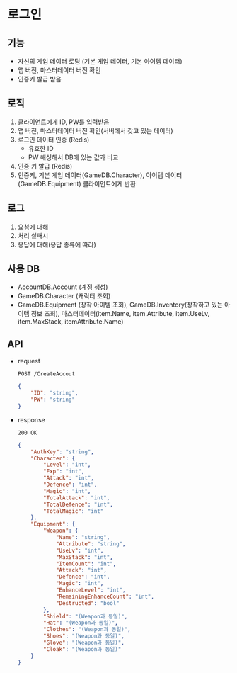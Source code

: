 # 로그인

## 기능
* 자신의 게임 데이터 로딩 (기본 게임 데이터, 기본 아이템 데이터)
* 앱 버전, 마스터데이터 버전 확인
* 인증키 발급 받음

## 로직
1. 클라이언트에게 ID, PW를 입력받음
2. 앱 버전, 마스터데이터 버전 확인(서버에서 갖고 있는 데이터)
3. 로그인 데이터 인증 (Redis)
    * 유효한 ID
    * PW 해싱해서 DB에 있는 값과 비교
4. 인증 키 발급 (Redis)
5. 인증키, 기본 게임 데이터(GameDB.Character), 아이템 데이터(GameDB.Equipment) 클라이언트에게 반환


## 로그
1. 요청에 대해
2. 처리 실패시
2. 응답에 대해(응답 종류에 따라)

## 사용 DB
* AccountDB.Account (계정 생성)
* GameDB.Character (캐릭터 조회)
* GameDB.Equipment (장착 아이템 조회), GameDB.Inventory(장착하고 있는 아이템 정보 조회), 마스터데이터(item.Name, item.Attribute, item.UseLv, item.MaxStack, itemAttribute.Name)

## API
* request
    
    `POST /CreateAccout`
    ``` JSON
    {
        "ID": "string",
        "PW": "string"
    }
    ```
* response

    `200 OK`
    ``` JSON
    {
        "AuthKey": "string",
        "Character": {
            "Level": "int",
            "Exp": "int",
            "Attack": "int",
            "Defence": "int",
            "Magic": "int",
            "TotalAttack": "int",
            "TotalDefence": "int",
            "TotalMagic": "int"
        },
        "Equipment": {
            "Weapon": {
                "Name": "string",
                "Attribute": "string",
                "UseLv": "int",
                "MaxStack": "int",
                "ItemCount": "int",
                "Attack": "int",
                "Defence": "int",
                "Magic": "int",
                "EnhanceLevel": "int",
                "RemainingEnhanceCount": "int",
                "Destructed": "bool"
            },
            "Shield": "(Weapon과 동일)",
            "Hat": "(Weapon과 동일)",
            "Clothes": "(Weapon과 동일)",
            "Shoes": "(Weapon과 동일)",
            "Glove": "(Weapon과 동일)",
            "Cloak": "(Weapon과 동일)"
        }
    }
    ```
